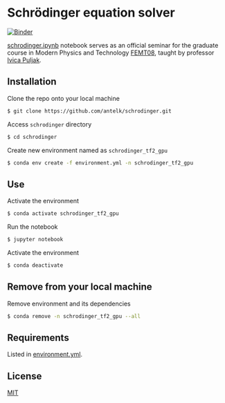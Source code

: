  # Schrödinger equation solver
 
[![Binder](https://mybinder.org/badge_logo.svg)](https://blank.org/)

[schrodinger.ipynb](https://github.com/antelk/schrodinger/blob/master/schrodinger.ipynb) notebook serves as an official seminar for the graduate course in Modern Physics and Technology [FEMT08](https://nastava.fesb.unist.hr/nastava/predmeti/11624), taught by professor [Ivica Puljak](https://ivicapuljak.com/).

## Installation 

Clone the repo onto your local machine

```bash
$ git clone https://github.com/antelk/schrodinger.git
```

Access `schrodinger` directory

```bash
$ cd schrodinger
```

Create new environment named as `schrodinger_tf2_gpu`

```bash
$ conda env create -f environment.yml -n schrodinger_tf2_gpu
```

## Use

Activate the environment

```bash
$ conda activate schrodinger_tf2_gpu
```

Run the notebook

```bash
$ jupyter notebook
```

Activate the environment

```bash
$ conda deactivate
```

## Remove from your local machine

Remove environment and its dependencies

```bash
$ conda remove -n schrodinger_tf2_gpu --all
```

## Requirements

Listed in [environment.yml](https://github.com/antelk/schrodinger/environment.yml).

## License

[MIT](https://github.com/antelk/schrodinger/LICENSE)
